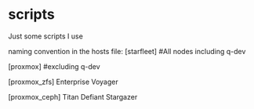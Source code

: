 # scripts
Just some scripts I use

naming convention in the hosts file:
[starfleet]
#All nodes including q-dev

[proxmox]
#excluding q-dev

[proxmox_zfs]
Enterprise
Voyager

[proxmox_ceph]
Titan
Defiant
Stargazer

